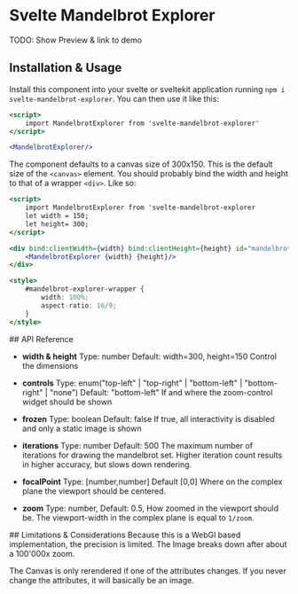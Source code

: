 # Svelte Mandelbrot Explorer

TODO: Show Preview & link to demo

## Installation & Usage
Install this component into your svelte or sveltekit application running `npm i svelte-mandelbrot-explorer`. You can then use it like this:

```jsx
<script>
    import MandelbrotExplorer from 'svelte-mandelbrot-explorer'
</script>

<MandelbrotExplorer/>
```

The component defaults to a canvas size of 300x150. This is the default size of the `<canvas>` element. You should probably bind the width and height to that of a wrapper `<div>`. Like so:


```jsx
<script>
    import MandelbrotExplorer from 'svelte-mandelbrot-explorer
    let width = 150;
    let height= 300;
</script>

<div bind:clientWidth={width} bind:clientHeight={height} id="mandelbrot-explorer-wrapper">  
    <MandelbrotExplorer {width} {height}/>
</div>

<style>
    #mandelbrot-explorer-wrapper {
        width: 100%;
        aspect-ratio: 16/9;
    }
</style>
```

## API Reference
- **width & height**
    Type: number
    Default: width=300, height=150
    Control the dimensions

- **controls**
    Type: enum("top-left" | "top-right" | "bottom-left" | "bottom-right" | "none")
    Default: "bottom-left"
    If and where the zoom-control widget should be shown

- **frozen**
    Type: boolean
    Default: false
    If true, all interactivity is disabled and only a static image is shown

- **iterations**
    Type: number
    Default: 500
    The maximum number of iterations for drawing the mandelbrot set. Higher iteration count results in higher accuracy, but slows down rendering.

- **focalPoint**
    Type: [number,number]
    Default [0,0]
    Where on the complex plane the viewport should be centered.

- **zoom**
    Type: number,
    Default: 0.5,
    How zoomed in the viewport should be. The viewport-width in the complex plane is equal to `1/zoom`. 

## Limitations & Considerations
Because this is a WebGl based implementation, the precision is limited. The Image breaks down after about a 100'000x zoom. 

The Canvas is only rerendered if one of the attributes changes. If you never change the attributes, it will basically be an image. 